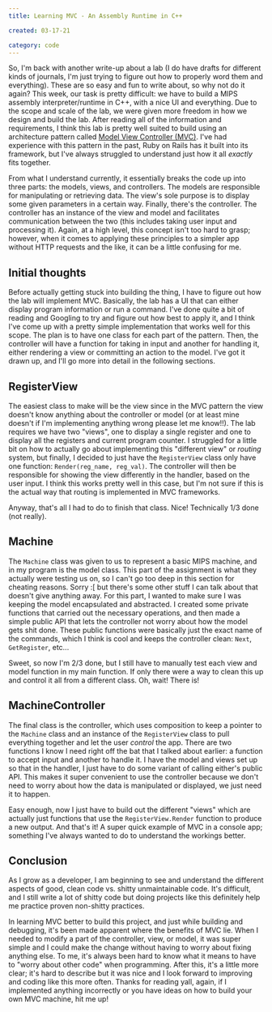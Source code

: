 ```yaml
---
title: Learning MVC - An Assembly Runtime in C++

created: 03-17-21

category: code
---
```


So, I'm back with another write-up about a lab (I do have drafts for different kinds of journals, I'm just trying to figure out how to properly word them and everything). These are so easy and fun to write about, so why not do it again? This week, our task is pretty difficult: we have to build a MIPS assembly interpreter/runtime in C++, with a nice UI and everything. Due to the scope and scale of the lab, we were given more freedom in how we design and build the lab. After reading all of the information and requirements, I think this lab is pretty well suited to build using an architecture pattern called [Model View Controller (MVC)](https://en.wikipedia.org/wiki/Model%E2%80%93view%E2%80%93controller). I've had experience with this pattern in the past, Ruby on Rails has it built into its framework, but I've always struggled to understand just how it all *exactly* fits together. 

From what I understand currently, it essentially breaks the code up into three parts: the models, views, and controllers. The models are responsible for manipulating or retrieving data. The view's sole purpose is to display some given parameters in a certain way. Finally, there's the controller. The controller has an instance of the view and model and facilitates communication between the two (this includes taking user input and processing it). Again, at a high level, this concept isn't too hard to grasp; however, when it comes to applying these principles to a simpler app without HTTP requests and the like, it can be a little confusing for me.

## Initial thoughts

Before actually getting stuck into building the thing, I have to figure out how the lab will implement MVC. Basically, the lab has a UI that can either display program information or run a command. I've done quite a bit of reading and Googling to try and figure out how best to apply it, and I think I've come up with a pretty simple implementation that works well for this scope. The plan is to have one class for each part of the pattern. Then, the controller will have a function for taking in input and another for handling it, either rendering a view or committing an action to the model. I've got it drawn up, and I'll go more into detail in the following sections.

## RegisterView

The easiest class to make will be the view since in the MVC pattern the view doesn't know anything about the controller or model (or at least mine doesn't if I'm implementing anything wrong please let me know!!). The lab requires we have two "views", one to display a single register and one to display all the registers and current program counter. I struggled for a little bit on how to actually go about implementing this "different view" or *routing* system, but finally, I decided to just have the `RegisterView` class only have one function: `Render(reg_name, reg_val)`. The controller will then be responsible for showing the view differently in the handler, based on the user input. I think this works pretty well in this case, but I'm not sure if this is the actual way that routing is implemented in MVC frameworks.

Anyway, that's all I had to do to finish that class. Nice! Technically 1/3 done (not really).

## Machine

The `Machine` class was given to us to represent a basic MIPS machine, and in my program is the model class. This part of the assignment is what they actually were testing us on, so I can't go too deep in this section for cheating reasons. Sorry :[ but there's some other stuff I can talk about that doesn't give anything away. For this part, I wanted to make sure I was keeping the model encapsulated and abstracted. I created some private functions that carried out the necessary operations, and then made a simple public API that lets the controller not worry about how the model gets shit done. These public functions were basically just the exact name of the commands, which I think is cool and keeps the controller clean: `Next`, `GetRegister`, etc...

Sweet, so now I'm 2/3 done, but I still have to manually test each view and model function in my main function. If only there were a way to clean this up and control it all from a different class. Oh, wait! There is!

## MachineController

The final class is the controller, which uses composition to keep a pointer to the `Machine` class and an instance of the `RegisterView` class to pull everything together and let the user *control* the app. There are two functions I know I need right off the bat that I talked about earlier: a function to accept input and another to handle it. I have the model and views set up so that in the handler, I just have to do some variant of calling either's public API. This makes it super convenient to use the controller because we don't need to worry about how the data is manipulated or displayed, we just need it to happen.

Easy enough, now I just have to build out the different "views" which are actually just functions that use the `RegisterView.Render` function to produce a new output. And that's it! A super quick example of MVC in a console app; something I've always wanted to do to understand the workings better.

## Conclusion

As I grow as a developer, I am beginning to see and understand the different aspects of good, clean code vs. shitty unmaintainable code. It's difficult, and I still write a lot of shitty code but doing projects like this definitely help me practice proven non-shitty practices.

In learning MVC better to build this project, and just while building and debugging, it's been made apparent where the benefits of MVC lie. When I needed to modify a part of the controller, view, or model, it was super simple and I could make the change without having to worry about fixing anything else. To me, it's always been hard to know what it means to have to "worry about other code" when programming. After this, it's a little more clear; it's hard to describe but it was nice and I look forward to improving and coding like this more often. Thanks for reading yall, again, if I implemented anything incorrectly or you have ideas on how to build your own MVC machine, hit me up!